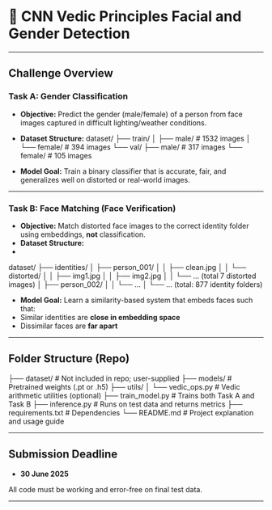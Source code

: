 
# 🧠 CNN Vedic Principles Facial and Gender Detection

---
##  Challenge Overview

###  Task A: Gender Classification
- **Objective:** Predict the gender (male/female) of a person from face images captured in difficult lighting/weather conditions.
- **Dataset Structure:**
dataset/
├── train/
│ ├── male/ # 1532 images
│ └── female/ # 394 images
└── val/
├── male/ # 317 images
└── female/ # 105 images

- **Model Goal:** Train a binary classifier that is accurate, fair, and generalizes well on distorted or real-world images.

---

###  Task B: Face Matching (Face Verification)
- **Objective:** Match distorted face images to the correct identity folder using embeddings, **not** classification.
- **Dataset Structure:**
- 
dataset/
├── identities/
│ ├── person_001/
│ │ ├── clean.jpg
│ │ └── distorted/
│ │ ├── img1.jpg
│ │ ├── img2.jpg
│ │ └── ... (total 7 distorted images)
│ ├── person_002/
│ │ └── ...
│ └── ... (total: 877 identity folders)


- **Model Goal:** Learn a similarity-based system that embeds faces such that:
- Similar identities are **close in embedding space**
- Dissimilar faces are **far apart**

---

##  Folder Structure (Repo)

├── dataset/ # Not included in repo; user-supplied
├── models/ # Pretrained weights (.pt or .h5)
├── utils/
│ └── vedic_ops.py # Vedic arithmetic utilities (optional)
├── train_model.py # Trains both Task A and Task B
├── inference.py # Runs on test data and returns metrics
├── requirements.txt # Dependencies
└── README.md # Project explanation and usage guide



---

##  Submission Deadline
- **30 June 2025**

All code must be working and error-free on final test data.

---
